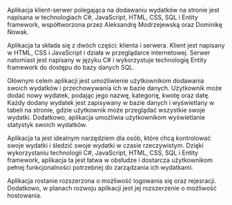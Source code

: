 Aplikacja klient-serwer polegająca na dodawaniu wydatków na stronie jest napisana w technologiach C#, JavaScript, HTML, CSS, SQL i Entity framework, współtworzona przez Aleksandrę Modrzejewską oraz Dominikę Nowak.

Aplikacja ta składa się z dwóch części: klienta i serwera. Klient jest napisany w HTML, CSS i JavaScript i działa w przeglądarce internetowej. Serwer natomiast jest napisany w języku C# i wykorzystuje technologię Entity framework do dostępu do bazy danych SQL.

Głównym celem aplikacji jest umożliwienie użytkownikom dodawania swoich wydatków i przechowywania ich w bazie danych. Użytkownik może dodać nowy wydatek, podając jego nazwę, kategorię, kwotę oraz datę. Każdy dodany wydatek jest zapisywany w bazie danych i wyświetlany w tabeli na stronie, gdzie użytkownik może przeglądać wszystkie swoje wydatki. Dodatkowo, aplikacja umożliwia użytkownikom wyświetlanie statystyk swoich wydatków.

Aplikacja ta jest idealnym narzędziem dla osób, które chcą kontrolować swoje wydatki i śledzić swoje wydatki w czasie rzeczywistym. Dzięki wykorzystaniu technologii C#, JavaScript, HTML, CSS, SQL i Entity framework, aplikacja ta jest łatwa w obsłudze i dostarcza użytkownikom pełnej funkcjonalności potrzebnej do zarządzania ich wydatkami.

Aplikacja rostanie rozszerzona o możliwość logowania się oraz rejesracji. Dodatkowo, w planach rozwoju aplikacji jest jej rozszerzenie o możliwość hostowania. 
